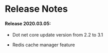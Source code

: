 # Release Notes

#### Release 2020.03.05:
   - Dot net core update version from 2.2 to 3.1
   
   - Redis cache manager feature
